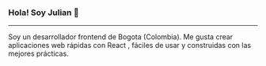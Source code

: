### Hola! Soy Julian 👋
___________________________________________________________________________________________________________________

Soy un desarrollador frontend  de Bogota (Colombia). Me gusta crear aplicaciones web rápidas con  React , fáciles de usar y construidas con las mejores prácticas.

<!--
**jans027/jans027** is a ✨ _special_ ✨ repository because its `README.md` (this file) appears on your GitHub profile.

Here are some ideas to get you started:

- 🔭 I’m currently working on ...
- 🌱 I’m currently learning ...
- 👯 I’m looking to collaborate on ...
- 🤔 I’m looking for help with ...
- 💬 Ask me about ...
- 📫 How to reach me: ...
- 😄 Pronouns: ...
- ⚡ Fun fact: ...
-->
